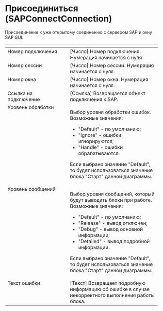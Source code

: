 # Присоединиться (SAPConnectConnection)

Присоединение к уже открытому соединению с сервером SAP и окну SAP GUI.

<table data-header-hidden><thead><tr><th width="195" valign="top"></th><th width="288.5833740234375" valign="top"></th></tr></thead><tbody><tr><td valign="top">Номер подключения</td><td valign="top">[Число] Номер подключения. Нумерация начинается с нуля.</td></tr><tr><td valign="top">Номер сессии</td><td valign="top">[Число] Номер сессии. Нумерация начинается с нуля.</td></tr><tr><td valign="top">Номер окна</td><td valign="top">[Число] Номер окна. Нумерация начинается с нуля.</td></tr><tr><td valign="top">Ссылка на подключение</td><td valign="top">[Ссылка] Возвращается объект подключения к SAP.</td></tr><tr><td valign="top">Уровень обработки</td><td valign="top"><p>Выбор уровня обработки ошибок. Возможные значения: </p><ul><li>"Default" - по умолчанию; </li><li>"Ignore" - ошибки игнорируются; </li><li>"Handle" - ошибки обрабатываются. </li></ul><p>Если выбрано значение "Default", то будет использоваться значение блока "Старт" данной диаграммы.</p></td></tr><tr><td valign="top">Уровень сообщений</td><td valign="top"><p>Выбор уровня сообщений, который будут выводить блоки при работе. Возможные значения: </p><ul><li>"Default" - по умолчанию; </li><li>"Release" - вывод отключен; </li><li>"Debug" - вывод основной информации; </li><li>"Detailed" - вывод подробной информации. </li></ul><p>Если выбрано значение "Default", то будет использоваться значение блока "Старт" данной диаграммы.</p></td></tr><tr><td valign="top">Текст ошибки</td><td valign="top">[Текст] Возвращает подробную информацию об ошибке в случае некорректного выполнения работы блока.</td></tr></tbody></table>
